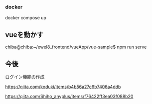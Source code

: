### docker
docker compose up 

## vueを動かす
chiba@chiba:~/ewel8_frontend/vueApp/vue-sample$ npm run serve

## 今後
ログイン機能の作成

https://qiita.com/koduki/items/b4b56a27c6b7406a4ddb

https://qiita.com/Shiho_anyplus/items/f76422ff3ea03f088b20

